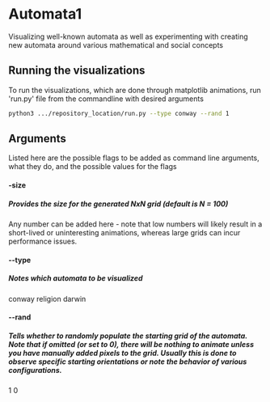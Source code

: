 # Automata1

Visualizing well-known automata as well as experimenting with creating new automata around various mathematical and social concepts

## Running the visualizations

To run the visualizations, which are done through matplotlib animations, run 'run.py' file from the commandline with desired arguments

```bash
python3 .../repository_location/run.py --type conway --rand 1
```

## Arguments

Listed here are the possible flags to be added as command line arguments, what they do, and the possible values for the flags

#### -size
##### Provides the size for the generated NxN grid (default is N = 100)
Any number can be added here - note that low numbers will likely result in a short-lived or uninteresting animations, whereas large grids can incur performance issues.

#### --type
##### Notes which automata to be visualized
conway
religion
darwin

#### --rand
##### Tells whether to randomly populate the starting grid of the automata. Note that if omitted (or set to 0), there will be nothing to animate unless you have manually added pixels to the grid. Usually this is done to observe specific starting orientations or note the behavior of various configurations.
1
0

